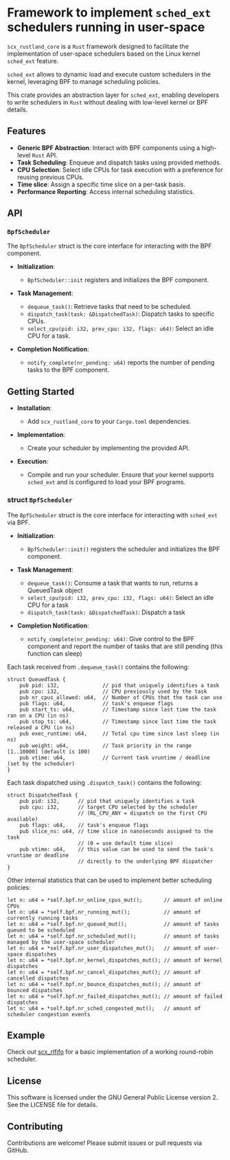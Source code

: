 # Framework to implement `sched_ext` schedulers running in user-space

`scx_rustland_core` is a `Rust` framework designed to facilitate the
implementation of user-space schedulers based on the Linux kernel
`sched_ext` feature.

`sched_ext` allows to dynamic load and execute custom schedulers in the
kernel, leveraging BPF to manage scheduling policies.

This crate provides an abstraction layer for `sched_ext`, enabling
developers to write schedulers in `Rust` without dealing with low-level
kernel or BPF details.

## Features

- **Generic BPF Abstraction**: Interact with BPF components using a
  high-level `Rust` API.
- **Task Scheduling**: Enqueue and dispatch tasks using provided methods.
- **CPU Selection**: Select idle CPUs for task execution with a preference
  for reusing previous CPUs.
- **Time slice**: Assign a specific time slice on a per-task basis.
- **Performance Reporting**: Access internal scheduling statistics.

## API

### `BpfScheduler`

The `BpfScheduler` struct is the core interface for interacting with the BPF
component.

- **Initialization**:
  - `BpfScheduler::init` registers and initializes the BPF component.

- **Task Management**:
  - `dequeue_task()`: Retrieve tasks that need to be scheduled.
  - `dispatch_task(task: &DispatchedTask)`: Dispatch tasks to specific CPUs.
  - `select_cpu(pid: i32, prev_cpu: i32, flags: u64)`: Select an idle CPU for a task.

- **Completion Notification**:
  - `notify_complete(nr_pending: u64)` reports the number of pending tasks
    to the BPF component.

## Getting Started

 - **Installation**:
   - Add `scx_rustland_core` to your `Cargo.toml` dependencies.

 - **Implementation**:
   - Create your scheduler by implementing the provided API.

 - **Execution**:
   - Compile and run your scheduler. Ensure that your kernel supports
     `sched_ext` and is configured to load your BPF programs.

### struct `BpfScheduler`

The `BpfScheduler` struct is the core interface for interacting with
`sched_ext` via BPF.

- **Initialization**:
  - `BpfScheduler::init()` registers the scheduler and initializes the BPF
    component.

- **Task Management**:
  - `dequeue_task()`: Consume a task that wants to run, returns a
    QueuedTask object
  - `select_cpu(pid: i32, prev_cpu: i32, flags: u64)`: Select an idle CPU
    for a task
  - `dispatch_task(task: &DispatchedTask)`: Dispatch a task

- **Completion Notification**:
  - `notify_complete(nr_pending: u64)`: Give control to the BPF component
    and report the number of tasks that are still pending (this function
    can sleep)

Each task received from `.dequeue_task()` contains the following:
```
struct QueuedTask {
    pub pid: i32,              // pid that uniquely identifies a task
    pub cpu: i32,              // CPU previously used by the task
    pub nr_cpus_allowed: u64,  // Number of CPUs that the task can use
    pub flags: u64,            // task's enqueue flags
    pub start_ts: u64,         // Timestamp since last time the task ran on a CPU (in ns)
    pub stop_ts: u64,          // Timestamp since last time the task released a CPU (in ns)
    pub exec_runtime: u64,     // Total cpu time since last sleep (in ns)
    pub weight: u64,           // Task priority in the range [1..10000] (default is 100)
    pub vtime: u64,            // Current task vruntime / deadline (set by the scheduler)
}
```

Each task dispatched using `.dispatch_task()` contains the following:
```
struct DispatchedTask {
    pub pid: i32,      // pid that uniquely identifies a task
    pub cpu: i32,      // target CPU selected by the scheduler
                       // (RL_CPU_ANY = dispatch on the first CPU available)
    pub flags: u64,    // task's enqueue flags
    pub slice_ns: u64, // time slice in nanoseconds assigned to the task
                       // (0 = use default time slice)
    pub vtime: u64,    // this value can be used to send the task's vruntime or deadline
                       // directly to the underlying BPF dispatcher
}
```

Other internal statistics that can be used to implement better scheduling policies:
```
let n: u64 = *self.bpf.nr_online_cpus_mut();       // amount of online CPUs
let n: u64 = *self.bpf.nr_running_mut();           // amount of currently running tasks
let n: u64 = *self.bpf.nr_queued_mut();            // amount of tasks queued to be scheduled
let n: u64 = *self.bpf.nr_scheduled_mut();         // amount of tasks managed by the user-space scheduler
let n: u64 = *self.bpf.nr_user_dispatches_mut();   // amount of user-space dispatches
let n: u64 = *self.bpf.nr_kernel_dispatches_mut(); // amount of kernel dispatches
let n: u64 = *self.bpf.nr_cancel_dispatches_mut(); // amount of cancelled dispatches
let n: u64 = *self.bpf.nr_bounce_dispatches_mut(); // amount of bounced dispatches
let n: u64 = *self.bpf.nr_failed_dispatches_mut(); // amount of failed dispatches
let n: u64 = *self.bpf.nr_sched_congested_mut();   // amount of scheduler congestion events
```

## Example

Check out
[scx_rlfifo](https://github.com/sched-ext/scx/tree/main/scheds/rust/scx_rlfifo)
for a basic implementation of a working round-robin scheduler.

## License

This software is licensed under the GNU General Public License version 2. See
the LICENSE file for details.

## Contributing

Contributions are welcome! Please submit issues or pull requests via GitHub.
